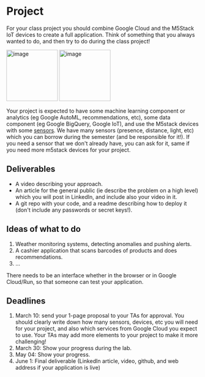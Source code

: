 # Project

For your class project you should combine Google Cloud and the M5Stack IoT devices to create a full application. 
Think of something that you always wanted to do, and then try to do during the class project!

<img width="134" alt="image" src="https://user-images.githubusercontent.com/28807066/216301010-7b1297e5-1568-40f8-8bce-b0f545d9d1b4.png">

<img width="134" alt="image" src="https://user-images.githubusercontent.com/28807066/216301115-eaec45d2-e1e9-4b52-8685-ce0531edb72f.png">


Your project is expected to have some machine learning component or analytics (eg Google AutoML, recommendations, etc), some data component (eg Google BigQuery, Google IoT), and use the M5stack devices with some [sensors](https://shop.m5stack.com/collections/m5-sensor). We have many sensors (presence, distance, light, etc) which you can borrow during the semester (and be responsible for it!). If you need a sensor that we don't already have, you can ask for it, same if you need more m5stack devices for your project. 


## Deliverables

- A video describing your approach.
- An article for the general public (ie describe the problem on a high level) which you will post in LinkedIn, and include also your video in it.
- A git repo with your code, and a readme describing how to deploy it (don't include any passwords or secret keys!).

## Ideas of what to do

1. Weather monitoring systems, detecting anomalies and pushing alerts.
2. A cashier application that scans barcodes of products and does recommendations.
3. ...

There needs to be an interface whether in the browser or in Google Cloud/Run, so that someone can test your application.

## Deadlines

1. March 10: send your 1-page proposal to your TAs for approval. You should clearly write down how many sensors, devices, etc you will need for your project, and also which services from Google Cloud you expect to use. Your TAs may add more elements to your project to make it more challenging!
2. March 30: Show your progress during the lab.
3. May 04: Show your progress. 
4. June 1: Final deliverable (LinkedIn article, video, github, and web address if your application is live)
